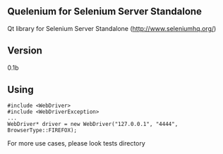 ## Quelenium for Selenium Server Standalone
Qt library for Selenium Server Standalone (http://www.seleniumhq.org/)

## Version
0.1b

## Using

```
#include <WebDriver>
#include <WebDriverException>
...
WebDriver* driver = new WebDriver("127.0.0.1", "4444", BrowserType::FIREFOX);
```
For more use cases, please look tests directory
